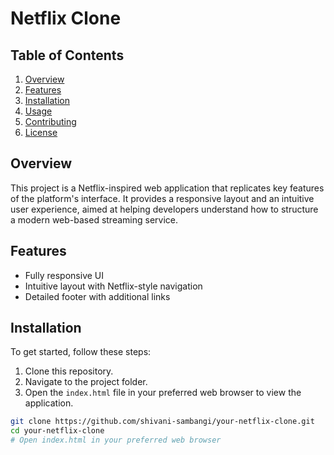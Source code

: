 # Netflix Clone

## Table of Contents
1. [Overview](#overview)
2. [Features](#features)
3. [Installation](#installation)
4. [Usage](#usage)
5. [Contributing](#contributing)
6. [License](#license)

## Overview
This project is a Netflix-inspired web application that replicates key features of the platform's interface. It provides a responsive layout and an intuitive user experience, aimed at helping developers understand how to structure a modern web-based streaming service.

## Features
- Fully responsive UI
- Intuitive layout with Netflix-style navigation
- Detailed footer with additional links

## Installation
To get started, follow these steps:
1. Clone this repository.
2. Navigate to the project folder.
3. Open the `index.html` file in your preferred web browser to view the application.

```bash
git clone https://github.com/shivani-sambangi/your-netflix-clone.git
cd your-netflix-clone
# Open index.html in your preferred web browser
